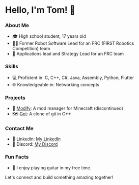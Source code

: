 # Hello, I'm Tom! 👋

### About Me
- 🎓 High school student, 17 years old
- 👨‍💻 Former Robot Software Lead for an FRC (FIRST Robotics Competition) team
- 📖 Applications lead and Strategy Lead for an FRC team

### Skills
- 💻 Proficient in: C, C++, C#, Java, Assembly, Python, Flutter
- 🌐 Knowledgeable in: Networking concepts

### Projects
- 🤖 [Modify](https://github.com/Tom-ne/Modify): A mod manager for Minecraft (discontinued)
- 🗺️ [Got](https://github.com/Tom-ne/Got): A clone of git in C++

### Contact Me
- 💼 LinkedIn: [My LinkedIn](https://www.linkedin.com/in/tom-neumann-18876827a/)
- 💬 Discord: [My Discord](https://discord.com/users/837740773482299425)

### Fun Facts
- 🎸 I enjoy playing guitar in my free time.

Let's connect and build something amazing together!

